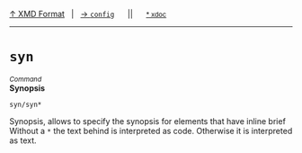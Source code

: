 [&#8593; XMD Format](xmd-format.md)&nbsp;&nbsp;&nbsp;|&nbsp;&nbsp;&nbsp;[&#8594; `config`](xmd-format--config.md)&nbsp;&nbsp;&nbsp;&nbsp;&nbsp;&nbsp;||&nbsp;&nbsp;&nbsp;&nbsp;&nbsp;&nbsp;<small>[\* xdoc](../xdoc/xmd-format.xmd#L35)</small>
***

# `syn`
<small>*Command*</small>  
**Synopsis**

```syn/syn*```


Synopsis, allows to specify the synopsis for elements that have inline brief
Without a `*` the text behind is interpreted as code. Otherwise it is interpreted as text.


